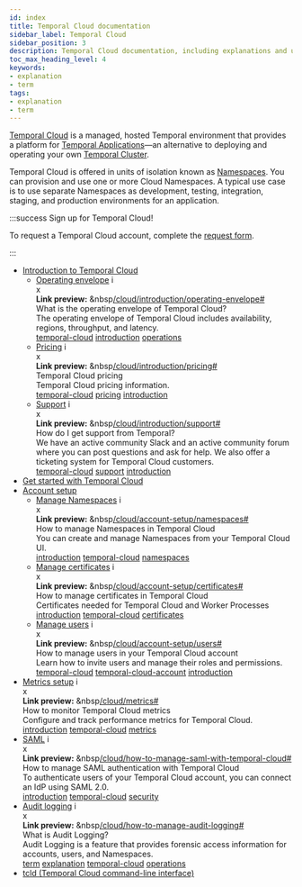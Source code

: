 ```yaml
---
id: index
title: Temporal Cloud documentation
sidebar_label: Temporal Cloud
sidebar_position: 3
description: Temporal Cloud documentation, including explanations and usage.
toc_max_heading_level: 4
keywords:
- explanation
- term
tags:
- explanation
- term
---
```


<!-- THIS FILE IS GENERATED. DO NOT EDIT THIS FILE DIRECTLY -->

[Temporal Cloud](https://temporal.io/cloud) is a managed, hosted Temporal environment that provides a platform for [Temporal Applications](/temporal/#temporal-application)—an alternative to deploying and operating your own [Temporal Cluster](/clusters).

Temporal Cloud is offered in units of isolation known as [Namespaces](/namespaces). You can provision and use one or more Cloud Namespaces. A typical use case is to use separate Namespaces as development, testing, integration, staging, and production environments for an application.

:::success Sign up for Temporal Cloud!

To request a Temporal Cloud account, complete the [request form](https://pages.temporal.io/cloud-request-access).

:::

- [Introduction to Temporal Cloud](/cloud/introduction)
  - [Operating envelope](/cloud/introduction/operating-envelope#) <span id="i-d989e8d7-ebca-48e0-96ed-00ec293b9ca9" class="clickable-i clickable-link-preview">i</span><div id="preview-modal-d989e8d7-ebca-48e0-96ed-00ec293b9ca9" class="preview-modal"><div class="modal-header"><div id="x-d989e8d7-ebca-48e0-96ed-00ec293b9ca9" class="clickable-x clickable-link-preview">x</div><b>Link preview:</b>&nbsp;&nbsp<a href="/cloud/introduction/operating-envelope#">/cloud/introduction/operating-envelope#</a></div><div class="preview-modal-title">What is the operating envelope of Temporal Cloud?</div><div class="preview-modal-description">The operating envelope of Temporal Cloud includes availability, regions, throughput, and latency.</div><div class="preview-modal-tags"><a class="preview-modal-tag" href="/tags/temporal-cloud">temporal-cloud</a> <a class="preview-modal-tag" href="/tags/introduction">introduction</a> <a class="preview-modal-tag" href="/tags/operations">operations</a></div></div>
  - [Pricing](/cloud/introduction/pricing#) <span id="i-f07b880a-8aae-4c20-9ab3-8ec2aca7a6d9" class="clickable-i clickable-link-preview">i</span><div id="preview-modal-f07b880a-8aae-4c20-9ab3-8ec2aca7a6d9" class="preview-modal"><div class="modal-header"><div id="x-f07b880a-8aae-4c20-9ab3-8ec2aca7a6d9" class="clickable-x clickable-link-preview">x</div><b>Link preview:</b>&nbsp;&nbsp<a href="/cloud/introduction/pricing#">/cloud/introduction/pricing#</a></div><div class="preview-modal-title">Temporal Cloud pricing</div><div class="preview-modal-description">Temporal Cloud pricing information.</div><div class="preview-modal-tags"><a class="preview-modal-tag" href="/tags/temporal-cloud">temporal-cloud</a> <a class="preview-modal-tag" href="/tags/pricing">pricing</a> <a class="preview-modal-tag" href="/tags/introduction">introduction</a></div></div>
  - [Support](/cloud/introduction/support#) <span id="i-7ec4eb9b-9db3-42bb-ad9a-c0bb6e352aef" class="clickable-i clickable-link-preview">i</span><div id="preview-modal-7ec4eb9b-9db3-42bb-ad9a-c0bb6e352aef" class="preview-modal"><div class="modal-header"><div id="x-7ec4eb9b-9db3-42bb-ad9a-c0bb6e352aef" class="clickable-x clickable-link-preview">x</div><b>Link preview:</b>&nbsp;&nbsp<a href="/cloud/introduction/support#">/cloud/introduction/support#</a></div><div class="preview-modal-title">How do I get support from Temporal?</div><div class="preview-modal-description">We have an active community Slack and an active community forum where you can post questions and ask for help. We also offer a ticketing system for Temporal Cloud customers.</div><div class="preview-modal-tags"><a class="preview-modal-tag" href="/tags/temporal-cloud">temporal-cloud</a> <a class="preview-modal-tag" href="/tags/support">support</a> <a class="preview-modal-tag" href="/tags/introduction">introduction</a></div></div>
- [Get started with Temporal Cloud](/cloud/get-started)
- [Account setup](/cloud/account-setup)
  - [Manage Namespaces](/cloud/account-setup/namespaces#) <span id="i-028ca68d-481b-48b1-9577-6c160d631ac9" class="clickable-i clickable-link-preview">i</span><div id="preview-modal-028ca68d-481b-48b1-9577-6c160d631ac9" class="preview-modal"><div class="modal-header"><div id="x-028ca68d-481b-48b1-9577-6c160d631ac9" class="clickable-x clickable-link-preview">x</div><b>Link preview:</b>&nbsp;&nbsp<a href="/cloud/account-setup/namespaces#">/cloud/account-setup/namespaces#</a></div><div class="preview-modal-title">How to manage Namespaces in Temporal Cloud</div><div class="preview-modal-description">You can create and manage Namespaces from your Temporal Cloud UI.</div><div class="preview-modal-tags"><a class="preview-modal-tag" href="/tags/introduction">introduction</a> <a class="preview-modal-tag" href="/tags/temporal-cloud">temporal-cloud</a> <a class="preview-modal-tag" href="/tags/namespaces">namespaces</a></div></div>
  - [Manage certificates](/cloud/account-setup/certificates#) <span id="i-288a92a1-b9e1-4c9a-ba2c-e276b982f8f1" class="clickable-i clickable-link-preview">i</span><div id="preview-modal-288a92a1-b9e1-4c9a-ba2c-e276b982f8f1" class="preview-modal"><div class="modal-header"><div id="x-288a92a1-b9e1-4c9a-ba2c-e276b982f8f1" class="clickable-x clickable-link-preview">x</div><b>Link preview:</b>&nbsp;&nbsp<a href="/cloud/account-setup/certificates#">/cloud/account-setup/certificates#</a></div><div class="preview-modal-title">How to manage certificates in Temporal Cloud</div><div class="preview-modal-description">Certificates needed for Temporal Cloud and Worker Processes</div><div class="preview-modal-tags"><a class="preview-modal-tag" href="/tags/introduction">introduction</a> <a class="preview-modal-tag" href="/tags/temporal-cloud">temporal-cloud</a> <a class="preview-modal-tag" href="/tags/certificates">certificates</a></div></div>
  - [Manage users](/cloud/account-setup/users#) <span id="i-ef9f59d0-568c-4efe-987d-95c9d00a6167" class="clickable-i clickable-link-preview">i</span><div id="preview-modal-ef9f59d0-568c-4efe-987d-95c9d00a6167" class="preview-modal"><div class="modal-header"><div id="x-ef9f59d0-568c-4efe-987d-95c9d00a6167" class="clickable-x clickable-link-preview">x</div><b>Link preview:</b>&nbsp;&nbsp<a href="/cloud/account-setup/users#">/cloud/account-setup/users#</a></div><div class="preview-modal-title">How to manage users in your Temporal Cloud account</div><div class="preview-modal-description">Learn how to invite users and manage their roles and permissions.</div><div class="preview-modal-tags"><a class="preview-modal-tag" href="/tags/temporal-cloud">temporal-cloud</a> <a class="preview-modal-tag" href="/tags/temporal-cloud-account">temporal-cloud-account</a> <a class="preview-modal-tag" href="/tags/introduction">introduction</a></div></div>
- [Metrics setup](/cloud/metrics#) <span id="i-294539d2-e66f-4377-9c63-a70ca32248f0" class="clickable-i clickable-link-preview">i</span><div id="preview-modal-294539d2-e66f-4377-9c63-a70ca32248f0" class="preview-modal"><div class="modal-header"><div id="x-294539d2-e66f-4377-9c63-a70ca32248f0" class="clickable-x clickable-link-preview">x</div><b>Link preview:</b>&nbsp;&nbsp<a href="/cloud/metrics#">/cloud/metrics#</a></div><div class="preview-modal-title">How to monitor Temporal Cloud metrics</div><div class="preview-modal-description">Configure and track performance metrics for Temporal Cloud.</div><div class="preview-modal-tags"><a class="preview-modal-tag" href="/tags/introduction">introduction</a> <a class="preview-modal-tag" href="/tags/temporal-cloud">temporal-cloud</a> <a class="preview-modal-tag" href="/tags/metrics">metrics</a></div></div>
- [SAML](/cloud/how-to-manage-saml-with-temporal-cloud#) <span id="i-c4fb5183-0597-4ecf-bc5d-fb01318bce72" class="clickable-i clickable-link-preview">i</span><div id="preview-modal-c4fb5183-0597-4ecf-bc5d-fb01318bce72" class="preview-modal"><div class="modal-header"><div id="x-c4fb5183-0597-4ecf-bc5d-fb01318bce72" class="clickable-x clickable-link-preview">x</div><b>Link preview:</b>&nbsp;&nbsp<a href="/cloud/how-to-manage-saml-with-temporal-cloud#">/cloud/how-to-manage-saml-with-temporal-cloud#</a></div><div class="preview-modal-title">How to manage SAML authentication with Temporal Cloud</div><div class="preview-modal-description">To authenticate users of your Temporal Cloud account, you can connect an IdP using SAML 2.0.</div><div class="preview-modal-tags"><a class="preview-modal-tag" href="/tags/introduction">introduction</a> <a class="preview-modal-tag" href="/tags/temporal-cloud">temporal-cloud</a> <a class="preview-modal-tag" href="/tags/security">security</a></div></div>
- [Audit logging](/cloud/how-to-manage-audit-logging#) <span id="i-2a3259e0-20c2-4e78-81b4-f6839367dfce" class="clickable-i clickable-link-preview">i</span><div id="preview-modal-2a3259e0-20c2-4e78-81b4-f6839367dfce" class="preview-modal"><div class="modal-header"><div id="x-2a3259e0-20c2-4e78-81b4-f6839367dfce" class="clickable-x clickable-link-preview">x</div><b>Link preview:</b>&nbsp;&nbsp<a href="/cloud/how-to-manage-audit-logging#">/cloud/how-to-manage-audit-logging#</a></div><div class="preview-modal-title">What is Audit Logging?</div><div class="preview-modal-description">Audit Logging is a feature that provides forensic access information for accounts, users, and Namespaces.</div><div class="preview-modal-tags"><a class="preview-modal-tag" href="/tags/term">term</a> <a class="preview-modal-tag" href="/tags/explanation">explanation</a> <a class="preview-modal-tag" href="/tags/temporal-cloud">temporal-cloud</a> <a class="preview-modal-tag" href="/tags/operations">operations</a></div></div>
- [tcld (Temporal Cloud command-line interface)](/cloud/tcld)
